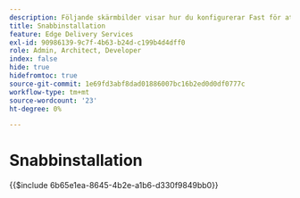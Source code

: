 ```yaml
---
description: Följande skärmbilder visar hur du konfigurerar Fast för att leverera innehåll. De grundläggande inställningarna markeras med en röd cirkel.
title: Snabbinstallation
feature: Edge Delivery Services
exl-id: 90986139-9c7f-4b63-b24d-c199b4d4dff0
role: Admin, Architect, Developer
index: false
hide: true
hidefromtoc: true
source-git-commit: 1e69fd3abf8dad01886007bc16b2ed0d0df0777c
workflow-type: tm+mt
source-wordcount: '23'
ht-degree: 0%

---
```


# Snabbinstallation

{{$include 6b65e1ea-8645-4b2e-a1b6-d330f9849bb0}}


